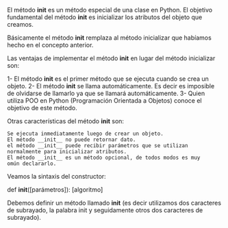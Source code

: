 
El método __init__ es un método especial de una clase en Python. 
El objetivo fundamental del método __init__ es inicializar los 
atributos del objeto que creamos.

Básicamente el método __init__ remplaza al método inicializar que 
habíamos hecho en el concepto anterior.

Las ventajas de implementar el método __init__ en lugar del método 
inicializar son:

1-    El método __init__ es el primer método que se ejecuta cuando se 
    	crea un objeto.
2-    El método __init__ se llama automáticamente. Es decir es 
    	imposible de olvidarse de llamarlo ya que se llamará 
    	automáticamente.
3-    Quien utiliza POO en Python (Programación Orientada a Objetos) 
    	conoce el objetivo de este método.

Otras características del método __init__ son:

    Se ejecuta inmediatamente luego de crear un objeto.
    El método __init__ no puede retornar dato.
    el método __init__ puede recibir parámetros que se utilizan 
    normalmente para inicializar atributos.
    El método __init__ es un método opcional, de todos modos es muy 
    omún declararlo.

Veamos la sintaxis del constructor:

    
def __init__([parámetros]):
        [algoritmo]

Debemos definir un método llamado __init__ (es decir utilizamos 
dos caracteres de subrayado, la palabra init y seguidamente 
otros dos caracteres de subrayado). 